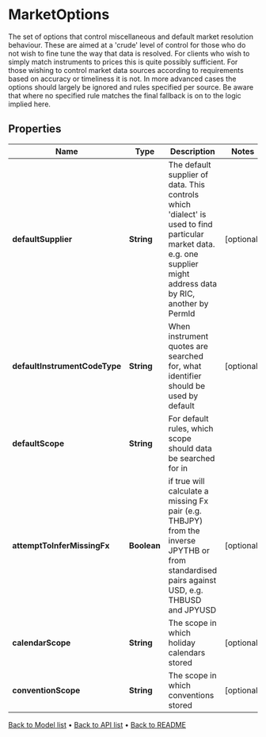 

# MarketOptions

The set of options that control miscellaneous and default market resolution behaviour.  These are aimed at a 'crude' level of control for those who do not wish to fine tune the way that data is resolved.  For clients who wish to simply match instruments to prices this is quite possibly sufficient. For those wishing to control market data sources  according to requirements based on accuracy or timeliness it is not. In more advanced cases the options should largely be ignored and rules specified  per source. Be aware that where no specified rule matches the final fallback is on to the logic implied here.

## Properties

| Name | Type | Description | Notes |
|------------ | ------------- | ------------- | -------------|
|**defaultSupplier** | **String** | The default supplier of data. This controls which &#39;dialect&#39; is used to find particular market data. e.g. one supplier might address data by RIC, another by PermId |  [optional] |
|**defaultInstrumentCodeType** | **String** | When instrument quotes are searched for, what identifier should be used by default |  [optional] |
|**defaultScope** | **String** | For default rules, which scope should data be searched for in |  |
|**attemptToInferMissingFx** | **Boolean** | if true will calculate a missing Fx pair (e.g. THBJPY) from the inverse JPYTHB or from standardised pairs against USD, e.g. THBUSD and JPYUSD |  [optional] |
|**calendarScope** | **String** | The scope in which holiday calendars stored |  [optional] |
|**conventionScope** | **String** | The scope in which conventions stored |  [optional] |



[Back to Model list](../README.md#documentation-for-models) &#8226; [Back to API list](../README.md#documentation-for-api-endpoints) &#8226; [Back to README](../README.md)


